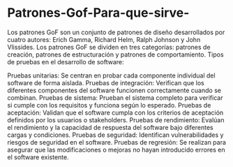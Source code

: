 # Patrones-Gof-Para-que-sirve-
Los patrones GoF son un conjunto de patrones de diseño desarrollados por cuatro autores: Erich Gamma, Richard Helm, Ralph Johnson y John Vlissides. Los patrones GoF se dividen en tres categorías: patrones de creación, patrones de estructuración y patrones de comportamiento. 
Tipos de pruebas en el desarrollo de software:

Pruebas unitarias: Se centran en probar cada componente individual del software de forma aislada.
Pruebas de integración: Verifican que los diferentes componentes del software funcionen correctamente cuando se combinan.
Pruebas de sistema: Prueban el sistema completo para verificar si cumple con los requisitos y funciona según lo esperado.
Pruebas de aceptación: Validan que el software cumpla con los criterios de aceptación definidos por los usuarios o stakeholders.
Pruebas de rendimiento: Evalúan el rendimiento y la capacidad de respuesta del software bajo diferentes cargas y condiciones.
Pruebas de seguridad: Identifican vulnerabilidades y riesgos de seguridad en el software.
Pruebas de regresión: Se realizan para asegurar que las modificaciones o mejoras no hayan introducido errores en el software existente.
